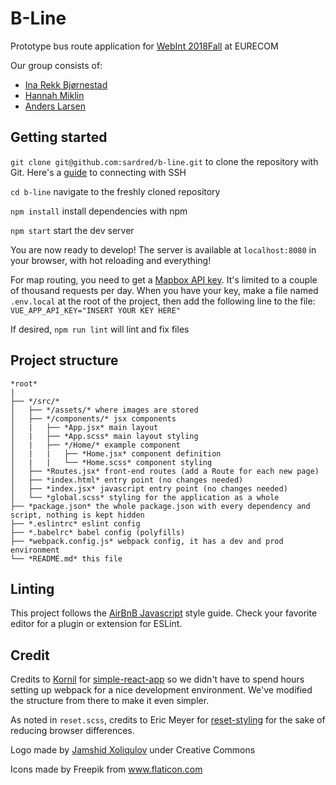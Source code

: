 # B-Line

Prototype bus route application for [WebInt 2018Fall](http://www.eurecom.fr/en/course/WebInt-2018Fall) at EURECOM

Our group consists of:

- [Ina Rekk Bjørnestad](https://github.com/iinus)
- [Hannah Miklin](https://github.com/hffmiklin)
- [Anders Larsen](https://github.com/sardred)

## Getting started

`git clone git@github.com:sardred/b-line.git` to clone the repository with Git. Here's a [guide](https://help.github.com/articles/connecting-to-github-with-ssh/) to connecting with SSH

`cd b-line` navigate to the freshly cloned repository

`npm install` install dependencies with npm

`npm start` start the dev server

You are now ready to develop! The server is available at `localhost:8080` in your browser, with hot reloading and everything!

For map routing, you need to get a [Mapbox API key](https://www.mapbox.com/signup/). It's limited to a couple of thousand requests per day. When you have your key, make a file named `.env.local` at the root of the project, then add the following line to the file: `VUE_APP_API_KEY="INSERT YOUR KEY HERE"`

If desired, `npm run lint` will lint and fix files

## Project structure

```none
*root*
|
├── */src/*
│   ├── */assets/* where images are stored
│   ├── */components/* jsx components
│   |   ├── *App.jsx* main layout
│   |   ├── *App.scss* main layout styling
│   |   ├── */Home/* example component
│   |   |   ├── *Home.jsx* component definition
│   |   |   └── *Home.scss* component styling
│   ├── *Routes.jsx* front-end routes (add a Route for each new page)
│   ├── *index.html* entry point (no changes needed)
│   ├── *index.jsx* javascript entry point (no changes needed)
│   └── *global.scss* styling for the application as a whole
├── *package.json* the whole package.json with every dependency and script, nothing is kept hidden
├── *.eslintrc* eslint config
├── *.babelrc* babel config (polyfills)
├── *webpack.config.js* webpack config, it has a dev and prod environment
└── *README.md* this file
```

## Linting

This project follows the [AirBnB Javascript](https://github.com/airbnb/javascript) style guide. Check your favorite editor for a plugin or extension for ESLint.

## Credit

Credits to [Kornil](https://github.com/Kornil) for [simple-react-app](https://github.com/Kornil/simple-react-app) so we didn't have to spend hours setting up webpack for a nice development environment. We've modified the structure from there to make it even simpler.

As noted in `reset.scss`, credits to Eric Meyer for [reset-styling](http://meyerweb.com/eric/tools/css/reset/) for the sake of reducing browser differences.

Logo made by [Jamshid Xoliqulov](https://thenounproject.com/x.jamshid/) under Creative Commons

Icons made by Freepik from www.flaticon.com
